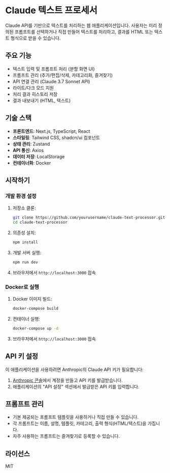 # Claude 텍스트 프로세서

Claude API를 기반으로 텍스트를 처리하는 웹 애플리케이션입니다. 사용자는 미리 정의된 프롬프트를 선택하거나 직접 만들어 텍스트를 처리하고, 결과를 HTML 또는 텍스트 형식으로 받을 수 있습니다.

## 주요 기능

- 텍스트 입력 및 프롬프트 처리 (분할 화면 UI)
- 프롬프트 관리 (추가/편집/삭제, 카테고리화, 즐겨찾기)
- API 연결 관리 (Claude 3.7 Sonnet API)
- 라이트/다크 모드 지원
- 처리 결과 히스토리 저장
- 결과 내보내기 (HTML, 텍스트)

## 기술 스택

- **프론트엔드**: Next.js, TypeScript, React
- **스타일링**: Tailwind CSS, shadcn/ui 컴포넌트
- **상태 관리**: Zustand
- **API 통신**: Axios
- **데이터 저장**: LocalStorage
- **컨테이너화**: Docker

## 시작하기

### 개발 환경 설정

1. 저장소 클론:
   ```bash
   git clone https://github.com/yourusername/claude-text-processor.git
   cd claude-text-processor
   ```

2. 의존성 설치:
   ```bash
   npm install
   ```

3. 개발 서버 실행:
   ```bash
   npm run dev
   ```

4. 브라우저에서 `http://localhost:3000` 접속

### Docker로 실행

1. Docker 이미지 빌드:
   ```bash
   docker-compose build
   ```

2. 컨테이너 실행:
   ```bash
   docker-compose up -d
   ```

3. 브라우저에서 `http://localhost:3000` 접속

## API 키 설정

이 애플리케이션을 사용하려면 Anthropic의 Claude API 키가 필요합니다:

1. [Anthropic 콘솔](https://console.anthropic.com/)에서 계정을 만들고 API 키를 발급받습니다.
2. 애플리케이션의 "API 설정" 섹션에서 발급받은 API 키를 입력합니다.

## 프롬프트 관리

- 기본 제공되는 프롬프트 템플릿을 사용하거나 직접 만들 수 있습니다.
- 각 프롬프트는 이름, 설명, 템플릿, 카테고리, 출력 형식(HTML/텍스트)을 가집니다.
- 자주 사용하는 프롬프트는 즐겨찾기로 등록할 수 있습니다.

## 라이선스

MIT
